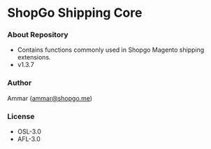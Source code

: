 # ShopGo Shipping Core #

### About Repository ###

* Contains functions commonly used in Shopgo Magento shipping extensions.
* v1.3.7

### Author ###

Ammar (<ammar@shopgo.me>)

### License ###

* OSL-3.0
* AFL-3.0
